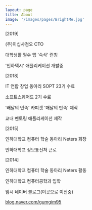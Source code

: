 ```yaml
---
layout: page
title: About
image: '/images/pages/BrightMe.jpg'
---
```


[2019]

(주)이십사점오 CTO

대학생활 필수 앱 '슥삭' 런칭

'인하택시' 애플리케이션 개발중

[2018]

IT 연합 창업 동아리 SOPT 23기 수료

소프트스퀘어드 2기 수료

'배달의 민족' 카피캣 '매달의 만족' 제작

교내 멘토링 애플리케이션 제작

[2015]

인하대학교 컴퓨터 학술 동아리 Neters 회장

인하대학교 정보통신처 근로

[2014]

인하대학교 컴퓨터 학술 동아리 Neters 활동

인하대학교 컴퓨터공학과 입학







임시 네이버 블로그(이곳으로 이전중)

[blog.naver.com/gumgim95](<https://blog.naver.com/gumgim95>)
